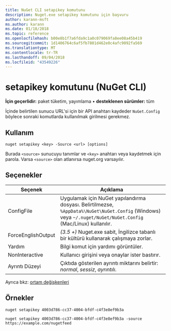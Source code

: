 ```yaml
---
title: NuGet CLI setapikey komutunu
description: Nuget.exe setapikey komutunu için başvuru
author: karann-msft
ms.author: karann
ms.date: 01/18/2018
ms.topic: reference
ms.openlocfilehash: b00e8b1f7a6fda9c1a0c079069fa8ee08a45b419
ms.sourcegitcommit: 1d1406764c6af5fb7801d462e0c4afc9092fa569
ms.translationtype: MT
ms.contentlocale: tr-TR
ms.lasthandoff: 09/04/2018
ms.locfileid: "43549226"
---
```

# <a name="setapikey-command-nuget-cli"></a>setapikey komutunu (NuGet CLI)

**İçin geçerlidir:** paket tüketim, yayımlama &bullet; **desteklenen sürümler:** tüm

İçinde belirtilen sunucu URL'si için bir API anahtarı kaydeder `NuGet.Config` böylece sonraki komutlarda kullanılmak girilmesi gerekmez.

## <a name="usage"></a>Kullanım

```cli
nuget setapikey <key> -Source <url> [options]
```

Burada `<source>` sunucuyu tanımlar ve `<key>` anahtarı veya kaydetmek için parola. Varsa `<source>` olan atlanırsa nuget.org varsayılır.

## <a name="options"></a>Seçenekler

| Seçenek | Açıklama |
| --- | --- |
| ConfigFile | Uygulamak için NuGet yapılandırma dosyası. Belirtilmezse, `%AppData%\NuGet\NuGet.Config` (Windows) veya `~/.nuget/NuGet/NuGet.Config` (Mac/Linux) kullanılır.|
| ForceEnglishOutput | *(3.5 +)*  Nuget.exe sabit, İngilizce tabanlı bir kültürü kullanarak çalışmaya zorlar. |
| Yardım | Bilgi komut için yardımı görüntüler. |
| NonInteractive | Kullanıcı girişini veya onaylar ister bastırır. |
| Ayrıntı Düzeyi | Çıktıda gösterilen ayrıntı miktarını belirtir: *normal*, *sessiz*, *ayrıntılı*. |

Ayrıca bkz: [ortam değişkenleri](cli-ref-environment-variables.md)

## <a name="examples"></a>Örnekler

```cli
nuget setapikey 4003d786-cc37-4004-bfdf-c4f3e8ef9b3a

nuget setapikey 4003d786-cc37-4004-bfdf-c4f3e8ef9b3a -source https://example.com/nugetfeed
```
